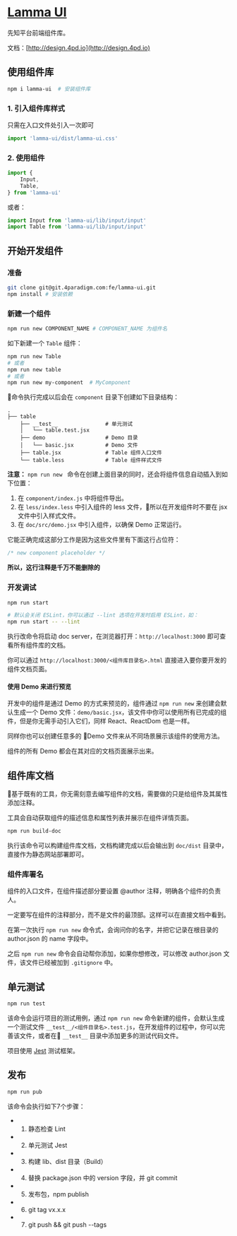 # [Lamma UI](http://design.4pd.io)

先知平台前端组件库。

文档：[http://design.4pd.io](http://design.4pd.io)

## 使用组件库

```bash
npm i lamma-ui  # 安装组件库
```

### 1. 引入组件库样式

只需在入口文件处引入一次即可

```javascript
import 'lamma-ui/dist/lamma-ui.css'
```

### 2. 使用组件

```javascript
import {
    Input,
    Table,
} from 'lamma-ui'
```

或者：

```javascript
import Input from 'lamma-ui/lib/input/input'
import Table from 'lamma-ui/lib/input/input'
```

## 开始开发组件

### 准备

```bash
git clone git@git.4paradigm.com:fe/lamma-ui.git
npm install # 安装依赖
```

### 新建一个组件

```bash
npm run new COMPONENT_NAME # COMPONENT_NAME 为组件名
```

如下新建一个 `Table` 组件：

```bash
npm run new Table
# 或者
npm run new table
# 或者
npm run new my-component  # MyComponent
```

命令执行完成以后会在 `component` 目录下创建如下目录结构：

```text
.
├── table
    ├── __test__               # 单元测试
    │   └── table.test.jsx
    ├── demo                   # Demo 目录
    │   └── basic.jsx          # Demo 文件
    ├── table.jsx              # Table 组件入口文件
    └── table.less             # Table 组件样式文件
```

**注意：** `npm run new ` 命令在创建上面目录的同时，还会将组件信息自动插入到如下位置：

1. 在 `component/index.js` 中将组件导出。
2. 在 `less/index.less` 中引入组件的 less 文件，所以在开发组件时不要在 jsx 文件中引入样式文件。
3. 在 `doc/src/demo.jsx` 中引入组件，以确保 Demo 正常运行。

它能正确完成这部分工作是因为这些文件里有下面这行占位符：

```javascript
/* new component placeholder */
```

**所以，这行注释是千万不能删除的**

### 开发调试

```bash
npm run start

# 默认会关闭 ESLint，你可以通过 --lint 选项在开发时启用 ESLint，如：
npm run start -- --lint
```

执行改命令将启动 doc server，在浏览器打开：`http://localhost:3000` 即可查看所有组件库的文档。

你可以通过 `http://localhost:3000/<组件库目录名>.html` 直接进入要你要开发的组件文档页面。

#### 使用 Demo 来进行预览

开发中的组件是通过 Demo 的方式来预览的，组件通过 `npm run new` 来创建会默认生成一个 Demo 文件：`demo/basic.jsx`，该文件中你可以使用所有已完成的组件，但是你无需手动引入它们，同样 React、ReactDom 也是一样。

同样你也可以创建任意多的 Demo 文件来从不同场景展示该组件的使用方法。

组件的所有 Demo 都会在其对应的文档页面展示出来。

## 组件库文档

基于既有的工具，你无需刻意去编写组件的文档，需要做的只是给组件及其属性添加注释。

工具会自动获取组件的描述信息和属性列表并展示在组件详情页面。

```bash
npm run build-doc
```

执行该命令可以构建组件库文档，文档构建完成以后会输出到 `doc/dist` 目录中，直接作为静态网站部署即可。

### 组件库署名

组件的入口文件，在组件描述部分要设置 @author 注释，明确各个组件的负责人。

一定要写在组件的注释部分，而不是文件的最顶部。这样可以在直接文档中看到。

在第一次执行 `npm run new` 命令式，会询问你的名字，并把它记录在根目录的 author.json 的 name 字段中。

之后 `npm run new` 命令会自动帮你添加，如果你想修改，可以修改 author.json 文件，该文件已经被加到 `.gitignore` 中。

## 单元测试

```bash
npm run test
```

该命令会运行项目的测试用例，通过 `npm run new` 命令新建的组件，会默认生成一个测试文件 `__test__/<组件目录名>.test.js`，在开发组件的过程中，你可以完善该文件，或者在 `__test__` 目录中添加更多的测试代码文件。

项目使用 [Jest](https://facebook.github.io/jest/) 测试框架。

## 发布

```bash
npm run pub
```

该命令会执行如下7个步骤：

* 1. 静态检查 Lint
* 2. 单元测试 Jest
* 3. 构建 lib、dist 目录（Build）
* 4. 替换 package.json 中的 version 字段，并 git commit
* 5. 发布包，npm publish
* 6. git tag vx.x.x
* 7. git push && git push --tags

